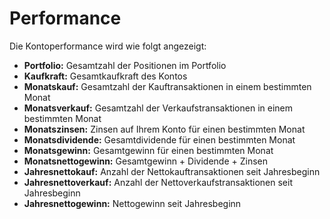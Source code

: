 # **Performance**

Die Kontoperformance wird wie folgt angezeigt:
- **Portfolio:** Gesamtzahl der Positionen im Portfolio
- **Kaufkraft:** Gesamtkaufkraft des Kontos
- **Monatskauf:** Gesamtzahl der Kauftransaktionen in einem bestimmten Monat
- **Monatsverkauf:** Gesamtzahl der Verkaufstransaktionen in einem bestimmten Monat
- **Monatszinsen:** Zinsen auf Ihrem Konto für einen bestimmten Monat
- **Monatsdividende:** Gesamtdividende für einen bestimmten Monat
- **Monatsgewinn:** Gesamtgewinn für einen bestimmten Monat
- **Monatsnettogewinn:** Gesamtgewinn + Dividende + Zinsen
- **Jahresnettokauf:** Anzahl der Nettokauftransaktionen seit Jahresbeginn
- **Jahresnettoverkauf:** Anzahl der Nettoverkaufstransaktionen seit Jahresbeginn
- **Jahresnettogewinn:** Nettogewinn seit Jahresbeginn
